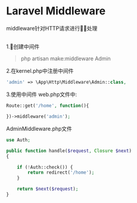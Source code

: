 Laravel Middleware
==================


middleware针对HTTP请求进行处理

## 
1.创建中间件
> php artisan make:middleware Admin

2.在kernel.php中注册中间件
```php
'admin' => \App\Http\Middleware\Admin::class,
```

3.使用中间件
web.php文件中:
```php
Route::get('/home', function(){

})->middleware('admin');
```

AdminMiddleware.php文件
```php
use Auth;

public function handle($request, Closure $next) 
{

    if (!Auth::check()) {
        return redirect('/home');
    }

    return $next($request);
}
```















